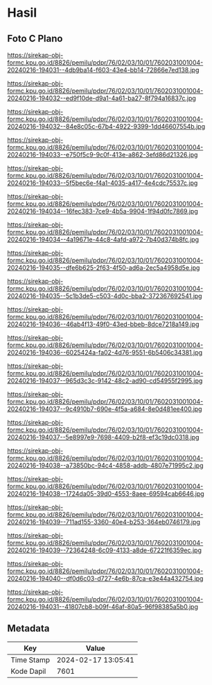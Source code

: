 # Hasil

## Foto C Plano

https://sirekap-obj-formc.kpu.go.id/8826/pemilu/pdpr/76/02/03/10/01/7602031001004-20240216-194031--4db9ba14-f603-43e4-bb14-72866e7ed138.jpg

https://sirekap-obj-formc.kpu.go.id/8826/pemilu/pdpr/76/02/03/10/01/7602031001004-20240216-194032--ed9f10de-d9a1-4a61-ba27-8f794a16837c.jpg

https://sirekap-obj-formc.kpu.go.id/8826/pemilu/pdpr/76/02/03/10/01/7602031001004-20240216-194032--84e8c05c-67b4-4922-9399-1dd46607554b.jpg

https://sirekap-obj-formc.kpu.go.id/8826/pemilu/pdpr/76/02/03/10/01/7602031001004-20240216-194033--e750f5c9-9c0f-413e-a862-3efd86d21326.jpg

https://sirekap-obj-formc.kpu.go.id/8826/pemilu/pdpr/76/02/03/10/01/7602031001004-20240216-194033--5f5bec6e-f4a1-4035-a417-4e4cdc75537c.jpg

https://sirekap-obj-formc.kpu.go.id/8826/pemilu/pdpr/76/02/03/10/01/7602031001004-20240216-194034--16fec383-7ce9-4b5a-9904-1f94d0fc7869.jpg

https://sirekap-obj-formc.kpu.go.id/8826/pemilu/pdpr/76/02/03/10/01/7602031001004-20240216-194034--4a19671e-44c8-4afd-a972-7b40d374b8fc.jpg

https://sirekap-obj-formc.kpu.go.id/8826/pemilu/pdpr/76/02/03/10/01/7602031001004-20240216-194035--dfe6b625-2f63-4f50-ad6a-2ec5a4958d5e.jpg

https://sirekap-obj-formc.kpu.go.id/8826/pemilu/pdpr/76/02/03/10/01/7602031001004-20240216-194035--5c1b3de5-c503-4d0c-bba2-372367692541.jpg

https://sirekap-obj-formc.kpu.go.id/8826/pemilu/pdpr/76/02/03/10/01/7602031001004-20240216-194036--46ab4f13-49f0-43ed-bbeb-8dce7218a149.jpg

https://sirekap-obj-formc.kpu.go.id/8826/pemilu/pdpr/76/02/03/10/01/7602031001004-20240216-194036--6025424a-fa02-4d76-9551-6b5406c34381.jpg

https://sirekap-obj-formc.kpu.go.id/8826/pemilu/pdpr/76/02/03/10/01/7602031001004-20240216-194037--965d3c3c-9142-48c2-ad90-cd54955f2995.jpg

https://sirekap-obj-formc.kpu.go.id/8826/pemilu/pdpr/76/02/03/10/01/7602031001004-20240216-194037--9c4910b7-690e-4f5a-a684-8e0d481ee400.jpg

https://sirekap-obj-formc.kpu.go.id/8826/pemilu/pdpr/76/02/03/10/01/7602031001004-20240216-194037--5e8997e9-7698-4409-b2f8-ef3c19dc0318.jpg

https://sirekap-obj-formc.kpu.go.id/8826/pemilu/pdpr/76/02/03/10/01/7602031001004-20240216-194038--a73850bc-94c4-4858-addb-4807e71995c2.jpg

https://sirekap-obj-formc.kpu.go.id/8826/pemilu/pdpr/76/02/03/10/01/7602031001004-20240216-194038--1724da05-39d0-4553-8aee-69594cab6646.jpg

https://sirekap-obj-formc.kpu.go.id/8826/pemilu/pdpr/76/02/03/10/01/7602031001004-20240216-194039--711ad155-3360-40e4-b253-364eb0746179.jpg

https://sirekap-obj-formc.kpu.go.id/8826/pemilu/pdpr/76/02/03/10/01/7602031001004-20240216-194039--72364248-6c09-4133-a8de-67221f6359ec.jpg

https://sirekap-obj-formc.kpu.go.id/8826/pemilu/pdpr/76/02/03/10/01/7602031001004-20240216-194040--df0d6c03-d727-4e6b-87ca-e3e44a432754.jpg

https://sirekap-obj-formc.kpu.go.id/8826/pemilu/pdpr/76/02/03/10/01/7602031001004-20240216-194031--41807cb8-b09f-46af-80a5-96f98385a5b0.jpg


## Metadata

| Key        | Value               |
| ---------- | ------------------- |
| Time Stamp | 2024-02-17 13:05:41 |
| Kode Dapil | 7601                |



